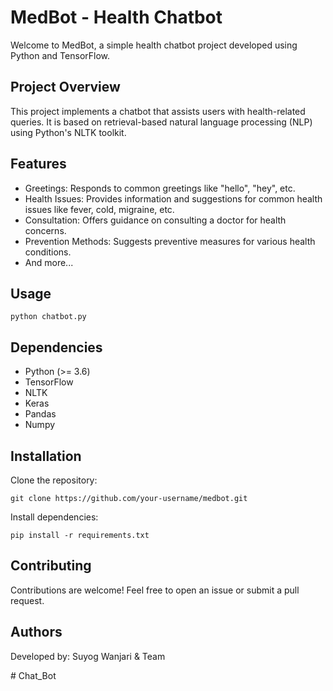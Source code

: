 <!DOCTYPE html>
<html lang="en">
<head>
    <meta charset="UTF-8">
    <meta name="viewport" content="width=device-width, initial-scale=1.0">
<title>MedBot - Health Chatbot</title>
</head>
<body>

<h1>MedBot - Health Chatbot</h1>
    <p>Welcome to MedBot, a simple health chatbot project developed using Python and TensorFlow.</p>

<h2>Project Overview</h2>
    <p>This project implements a chatbot that assists users with health-related queries. It is based on retrieval-based natural language processing (NLP) using Python's NLTK toolkit.</p>

<h2>Features</h2>
    <ul>
        <li>Greetings: Responds to common greetings like "hello", "hey", etc.</li>
        <li>Health Issues: Provides information and suggestions for common health issues like fever, cold, migraine, etc.</li>
        <li>Consultation: Offers guidance on consulting a doctor for health concerns.</li>
        <li>Prevention Methods: Suggests preventive measures for various health conditions.</li>
        <li>And more...</li>
    </ul>

<h2>Usage</h2>
    <pre><code>python chatbot.py</code></pre>

 <h2>Dependencies</h2>
    <ul>
        <li>Python (>= 3.6)</li>
        <li>TensorFlow</li>
        <li>NLTK</li>
        <li>Keras</li>
        <li>Pandas</li>
        <li>Numpy</li>
    </ul>

 <h2>Installation</h2>
    <p>Clone the repository:</p>
    <pre><code>git clone https://github.com/your-username/medbot.git</code></pre>
    <p>Install dependencies:</p>
    <pre><code>pip install -r requirements.txt</code></pre>

 <h2>Contributing</h2>
    <p>Contributions are welcome! Feel free to open an issue or submit a pull request.</p>

<h2>Authors</h2>
    <p>Developed by: Suyog Wanjari & Team</p>

</body>
</html>
# Chat_Bot
